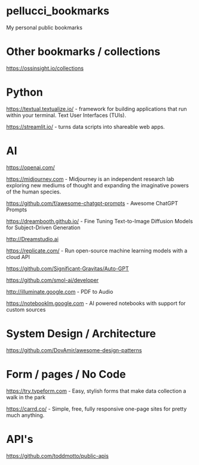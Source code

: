# pellucci_bookmarks
My personal public bookmarks



# Other bookmarks / collections

https://ossinsight.io/collections



# Python


https://textual.textualize.io/ - framework for building applications that run within your terminal. Text User Interfaces (TUIs).

https://streamlit.io/ - turns data scripts into shareable web apps.


# AI

https://openai.com/

https://midjourney.com - Midjourney is an independent research lab exploring new mediums of thought and expanding the imaginative powers of the human species.

https://github.com/f/awesome-chatgpt-prompts - Awesome ChatGPT Prompts

https://dreambooth.github.io/ - Fine Tuning Text-to-Image Diffusion Models for Subject-Driven Generation

http://Dreamstudio.ai

https://replicate.com/ - Run open-source machine learning models with a cloud API

https://github.com/Significant-Gravitas/Auto-GPT

https://github.com/smol-ai/developer

http://illuminate.google.com - PDF to Audio

https://notebooklm.google.com - AI powered notebooks with support for custom sources

# System Design / Architecture

https://github.com/DovAmir/awesome-design-patterns

# Form / pages / No Code

https://try.typeform.com - Easy, stylish forms that make data collection a walk in the park

https://carrd.co/ - Simple, free, fully responsive one-page sites for pretty much anything.

# API's

https://github.com/toddmotto/public-apis

